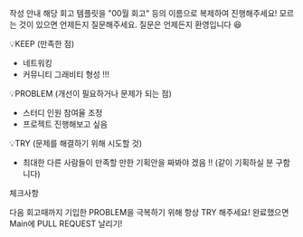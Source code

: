 작성 안내
해당 회고 템플릿을 "00월 회고" 등의 이름으로 복제하여 진행해주세요!
모르는 것이 있으면 언제든지 질문해주세요. 질문은 언제든지 환영입니다 😆

💡KEEP (만족한 점)
- 네트워킹 
- 커뮤니티 그래비티 형성 !!! 

💡PROBLEM (개선이 필요하거나 문제가 되는 점)
- 스터디 인원 참여율 조정 
- 프로젝트 진행해보고 싶음 

💡TRY (문제를 해결하기 위해 시도할 것)
- 최대한 다른 사람들이 만족할 만한 기획안을 짜봐야 겠음 !! (같이 기획하실 분 구함니다)

체크사항

 다음 회고때까지 기입한 PROBLEM을 극복하기 위해 항상 TRY 해주세요!
 완료했으면 Main에 PULL REQUEST 날리기!
